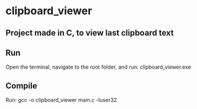 # clipboard_viewer

## Project made in C, to view last clipboard text

## Run

Open the terminal, navigate to the root folder, and run:
clipboard_viewer.exe

## Compile

Run: gcc -o clipboard_viewer main.c -luser32
